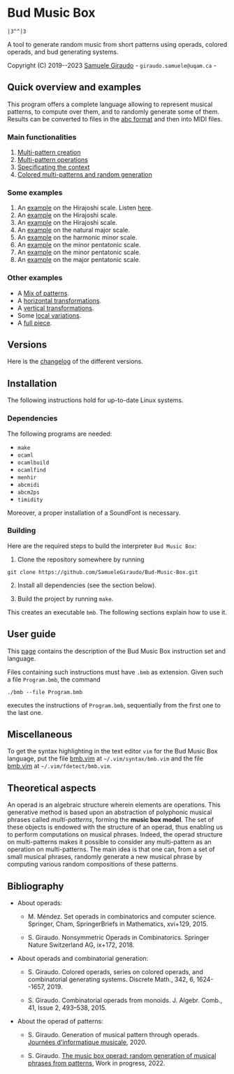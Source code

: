 # Bud Music Box
`|3^^|3`

A tool to generate random music from short patterns using operads, colored operads, and bud
generating systems.

Copyright (C) 2019--2023 [Samuele Giraudo](https://igm.univ-mlv.fr/~giraudo/) -
`giraudo.samuele@uqam.ca` -

## Quick overview and examples
This program offers a complete language allowing to represent musical patterns, to compute
over them, and to randomly generate some of them. Results can be converted to files in the
[abc format](http://abcnotation.com) and then into MIDI files.

### Main functionalities
1. [Multi-pattern creation](Examples/MultiPatternCreation.bmb)
1. [Multi-pattern operations](Examples/MultiPatternOperations.bmb)
1. [Specificating the context](Examples/ContextSpecifications.bmb)
1. [Colored multi-patterns and random generation](Examples/Generation.bmb)

### Some examples
1. An [example](Examples/CompleteHir1.bmb) on the Hirajoshi scale.
   Listen [here](https://soundcloud.com/samuele-giraudo-541379677/completehir1).
2. An [example](Examples/CompleteHir2.bmb) on the Hirajoshi scale.
3. An [example](Examples/CompleteHir3.bmb) on the Hirajoshi scale.
4. An [example](Examples/CompleteMaj1.bmb) on the natural major scale.
5. An [example](Examples/CompleteHar1.bmb) on the harmonic minor scale.
6. An [example](Examples/CompletePen1.bmb) on the minor pentatonic scale.
7. An [example](Examples/CompletePen2.bmb) on the minor pentatonic scale.
8. An [example](Examples/CompleteMPen1.bmb) on the major pentatonic scale.

### Other examples
+ A [Mix of patterns](Examples/Mix.bmb).
+ A [horizontal transformations](Examples/Horizontal.bmb).
+ A [vertical transformations](Examples/Vertical.bmb).
+ Some [local variations](Examples/Variation.bmb).
+ A [full piece](Examples/Composition.bmb).

## Versions
Here is the [changelog](Versions.md) of the different versions.

## Installation
The following instructions hold for up-to-date Linux systems.

### Dependencies
The following programs are needed:

+ `make`
+ `ocaml`
+ `ocamlbuild`
+ `ocamlfind`
+ `menhir`
+ `abcmidi`
+ `abcm2ps`
+ `timidity`

Moreover, a proper installation of a SoundFont is necessary.

### Building
Here are the required steps to build the interpreter `Bud Music Box`:

1. Clone the repository somewhere by running
```
git clone https://github.com/SamueleGiraudo/Bud-Music-Box.git
```

2. Install all dependencies (see the section below).

3. Build the project by running `make`.

This creates an executable `bmb`. The following sections explain how to use it.

## User guide
This [page](Help.md) contains the description of the Bud Music Box instruction set and
language.

Files containing such instructions must have `.bmb` as extension. Given such a file
`Program.bmb`, the command

`./bmb --file Program.bmb`

executes the instructions of `Program.bmb`, sequentially from the first one to the last one.

## Miscellaneous
To get the syntax highlighting in the text editor `vim` for the Bud Music Box language, put
the file [bmb.vim](Vim/syntax/bmb.vim) at `~/.vim/syntax/bmb.vim` and the file
[bmb.vim](Vim/ftdetect/bmb.vim) at `~/.vim/fdetect/bmb.vim`.

## Theoretical aspects
An operad is an algebraic structure wherein elements are operations. This generative method
is based upon an abstraction of polyphonic musical phrases called _multi-patterns_, forming
the **music box model**. The set of these objects is endowed with the structure of an
operad, thus enabling us to perform computations on musical phrases. Indeed, the operad
structure on multi-patterns makes it possible to consider any multi-pattern as an operation
on multi-patterns. The main idea is that one can, from a set of small musical phrases,
randomly generate a new musical phrase by computing various random compositions of these
patterns.

## Bibliography
+ About operads:
    + M. Méndez.
      Set operads in combinatorics and computer science.
      Springer, Cham, SpringerBriefs in Mathematics, xvi+129, 2015.

    + S. Giraudo.
      Nonsymmetric Operads in Combinatorics.
      Springer Nature Switzerland AG, ix+172, 2018.

+ About operads and combinatorial generation:
    + S. Giraudo.
      Colored operads, series on colored operads, and combinatorial generating systems.
      Discrete Math., 342, 6, 1624--1657, 2019.

    + S. Giraudo.
      Combinatorial operads from monoids.
      J. Algebr. Comb., 41, Issue 2, 493–538, 2015.

+ About the operad of patterns:
    + S. Giraudo.
      Generation of musical pattern through operads.
      [Journées d'informatique musicale](https://jim2020.sciencesconf.org/), 2020.

    + S. Giraudo.
      [The music box operad: random generation of musical phrases from patterns](
        https://arxiv.org/abs/2104.13040),
      Work in progress, 2022.

